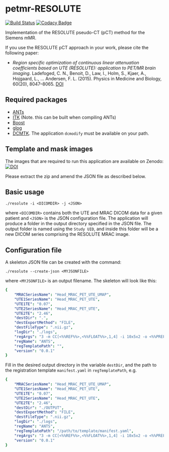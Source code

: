 # petmr-RESOLUTE

[![Build Status](https://travis-ci.org/UCL/petmr-RESOLUTE.svg?branch=master)](https://travis-ci.com/UCL/petmr-RESOLUTE) [![Codacy Badge](https://api.codacy.com/project/badge/Grade/bc66119aefae4628a914e01a2a6f83fa)](https://www.codacy.com/app/bathomas/petmr-RESOLUTE?utm_source=github.com&amp;utm_medium=referral&amp;utm_content=UCL/petmr-RESOLUTE&amp;utm_campaign=Badge_Grade)

Implementation of the RESOLUTE pseudo-CT (pCT) method for the Siemens mMR.

If you use the RESOLUTE pCT approach in your work, please cite the following paper:
- <i>Region specific optimization of continuous linear attenuation coefficients based  on UTE (RESOLUTE): application to PET/MR brain imaging</i>. Ladefoged, C. N., Benoit, D., Law, I., Holm, S., Kjaer, A., Hojgaard, L., … Andersen, F. L. (2015). Physics in Medicine and Biology, 60(20), 8047–8065. [DOI](https://doi.org/10.1088/0031-9155/60/20/8047)

## Required packages
- [ANTs](https://github.com/ANTsX/ANTs)
- [ITK](https://itk.org/) (Note. this can be built when compiling ANTs)
- [Boost](http://www.boost.org/)
- [glog](https://github.com/google/glog)
- [DCMTK](http://dicom.offis.de/). The application `dcmodify` must be available on your path.

## Template and mask images
The images that are required to run this application are available on Zenodo:
[![DOI](https://zenodo.org/badge/DOI/10.5281/zenodo.1204197.svg)](https://doi.org/10.5281/zenodo.1204197)

Please extract the zip and amend the JSON file as described below.

## Basic usage
```shell
./resolute -i <DICOMDIR> -j <JSON>
```
where ```<DICOMDIR>``` contains both the UTE and MRAC DICOM data for a given patient and ```<JSON>``` is the JSON configuration file. The application will produce a folder in the output directory specified in the JSON file. The output folder is named using the ```Study UID```, and inside this folder will be a new DICOM series comprising the RESOLUTE MRAC image.

## Configuration file

A skeleton JSON file can be created with the command:
```
./resolute --create-json <MYJSONFILE>
```
where ```<MYJSONFILE>``` is an output filename.
The skeleton will look like this:
```yaml
{
    "MRACSeriesName": "Head_MRAC_PET_UTE_UMAP",
    "UTE1SeriesName": "Head_MRAC_PET_UTE",
    "UTE1TE": "0.07",
    "UTE2SeriesName": "Head_MRAC_PET_UTE",
    "UTE2TE": "2.46",
    "destDir": ".",
    "destExportMethod": "FILE",
    "destFileType": ".nii.gz",
    "logDir": "./logs",
    "regArgs": "3 -m CC[<%%REF%%>,<%%FLOAT%%>,1,4] -i 10x5x2 -o <%%PREFIX%%> -t SyN[0.5] -r Gauss[3,0] -G",
    "regName": "ANTS",
    "regTemplatePath": "",
    "version": "0.0.1"
}
```
Fill in the desired output directory in the variable `destDir`, and the path to the registration template `manifest.yaml` in `regTemplatePath`, e.g.
```yaml
{
    "MRACSeriesName": "Head_MRAC_PET_UTE_UMAP",
    "UTE1SeriesName": "Head_MRAC_PET_UTE",
    "UTE1TE": "0.07",
    "UTE2SeriesName": "Head_MRAC_PET_UTE",
    "UTE2TE": "2.46",
    "destDir": "./OUTPUT",
    "destExportMethod": "FILE",
    "destFileType": ".nii.gz",
    "logDir": "./logs",
    "regName": "ANTS",
    "regTemplatePath": "/path/to/template/manifest.yaml",
    "regArgs": "3 -m CC[<%%REF%%>,<%%FLOAT%%>,1,4] -i 10x5x2 -o <%%PREFIX%%> -t SyN[0.5] -r Gauss[3,0] -G",
    "version": "0.0.1"
}

```
